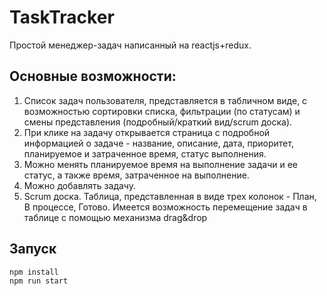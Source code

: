 TaskTracker
=======

Простой менеджер-задач написанный на reactjs+redux.  

Основные возможности:
---------------------
1. Список задач пользователя, представляется в табличном виде, с возможностью сортировки списка, фильтрации (по статусам) и смены представления (подробный/краткий вид/scrum доска).
2. При клике на задачу открывается страница с подробной информацией о задаче - название, описание, дата, приоритет, планируемое и затраченное время, статус выполнения.
3. Можно менять планируемое время на выполнение задачи и ее статус, а также время, затраченное на выполнение.
4. Можно добавлять задачу.
5. Scrum доска. Таблица, представленная в виде трех колонок - План, В процессе, Готово. Имеется возможность перемещение задач в таблице с помощью механизма drag&drop

Запуск
-----------
    npm install
    npm run start
